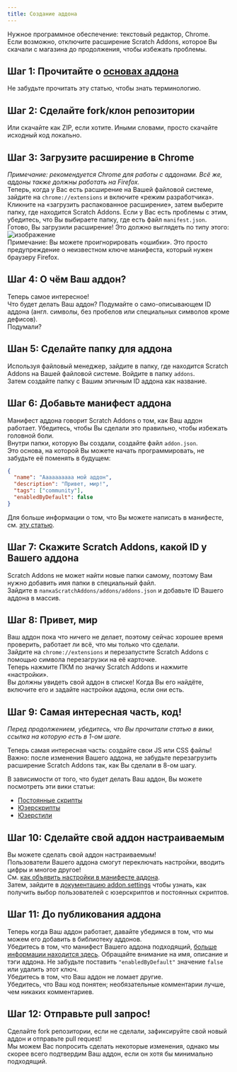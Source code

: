 ```yaml
---
title: Создание аддона
---
```

Нужное программное обеспечение: текстовый редактор, Chrome.  
Если возможно, отключите расширение Scratch Addons, которое Вы скачали с магазина до продолжения, чтобы избежать проблемы.

## Шаг 1: Прочитайте о [основах аддона](addon-basics)
Не забудьте прочитать эту статью, чтобы знать терминологию.

## Шаг 2: Сделайте fork/клон репозитории
Или скачайте как ZIP, если хотите. Иными словами, просто скачайте исходный код локально.

## Шаг 3: Загрузите расширение в Chrome
*Примечание: рекомендуется Chrome для работы с аддонами. Всё же, аддоны также должны работать на Firefox.*  
Теперь, когда у Вас есть расширение на Вашей файловой системе, зайдите на `chrome://extensions` и включите «режим разработчика».  
Кликните на «загрузить распакованное расширение», затем выберите папку, где находится Scratch Addons. Если у Вас есть проблемы с этим, убедитесь, что Вы выбираете папку, где есть файл `manifest.json`.  
Готово, Вы загрузили расширение! Это должно выглядеть по типу этого:  
![изображение](https://user-images.githubusercontent.com/17484114/91502527-accfd580-e89e-11ea-9e16-7daa2b808379.png)  
Примечание: Вы можете проигнорировать «ошибки». Это просто предупреждение о неизвестном ключе манифеста, который нужен браузеру Firefox.

## Шаг 4: О чём Ваш аддон?
Теперь самое интересное!  
Что будет делать Ваш аддон? Подумайте о само-описывающем ID аддона (англ. символы, без пробелов или специальных символов кроме дефисов).  
Подумали?

## Шан 5: Сделайте папку для аддона
Используя файловый менеджер, зайдите в папку, где находится Scratch Addons на Вашей файловой системе. Войдите в папку `addons`.  
Затем создайте папку с Вашим эпичным ID аддона как название.

## Шаг 6: Добавьте манифест аддона
Манифест аддона говорит Scratch Addons о том, как Ваш аддон работает. Убедитесь, чтобы Вы сделали это правильно, чтобы избежать головной боли.  
Внутри папки, которую Вы создали, создайте файл `addon.json`.  
Это основа, на которой Вы можете начать программировать, не забудьте её поменять в будущем:
```json
{
  "name": "Аааааааааа мой аддон",
  "description": "Привет, мир!",
  "tags": ["community"],
  "enabledByDefault": false
}
```
Для больше информации о том, что Вы можете написать в манифесте, см. [эту статью](/docs/developing/the-addon-manifest-(addon.json)).


## Шаг 7: Скажите Scratch Addons, какой ID у Вашего аддона
Scratch Addons не может найти новые папки самому, поэтому Вам нужно добавить имя папки в специальный файл.  
Зайдите в `папкаScratchAddons/addons/addons.json` и добавьте ID Вашего аддона в массив.

## Шаг 8: Привет, мир
Ваш аддон пока что ничего не делает, поэтому сейчас хорошее время проверить, работает ли всё, что мы только что сделали.  
Зайдите на `chrome://extensions` и перезапустите Scratch Addons с помощью символа перезагрузки на её карточке.  
Теперь нажмите ПКМ по значку Scratch Addons и нажмите «настройки».  
Вы должны увидеть свой аддон в списке! Когда Вы его найдёте, включите его и задайте настройки аддона, если они есть.

## Шаг 9: Самая интересная часть, код!
*Перед продолжением, убедитесь, что Вы прочитали статью в вики, ссылка на которую есть в 1-ом шаге.*  

Теперь самая интересная часть: создайте свои JS или CSS файлы!  
Важно: после изменения Вашего аддона, не забудьте перезагрузить расширение Scratch Addons так, как Вы сделали в 8-ом шагу.  

В зависимости от того, что будет делать Ваш аддон, Вы можете посмотреть эти вики статьи:
- [Постоянные скрипты](/docs/develop/addon-types/persistent-scripts)
- [Юзерскрипты](/docs/develop/addon-types/userscripts)
- [Юзерстили](/docs/develop/addon-types/userstyles)

## Шаг 10: Сделайте свой аддон настраиваемым
Вы можете сделать свой аддон настраиваемым!  
Пользователи Вашего аддона смогут переключать настройки, вводить цифры и многое другое!  
См. [как объявить настройки в манифесте аддона](/docs/reference/addon-manifest/#settings-object).  
Затем, зайдите в [документацию addon.settings](/docs/reference/addon-api/addon.settings) чтобы узнать, как получить выбор пользователей с юзерскриптов и постоянных скриптов.

## Шаг 11: До публикования аддона
Теперь когда Ваш аддон работает, давайте убедимся в том, что мы можем его добавить в библиотеку аддонов.  
Убедитесь в том, что манифест Вашего аддона подходящий, [больше информации находится здесь](/docs/reference/addon-manifest). Обращайте внимание на имя, описание и тэги аддона. Не забудьте поставить `"enabledByDefault"` значение `false` или удалить этот ключ.  
Убедитесь в том, что Ваш аддон не ломает другие.  
Убедитесь, что Ваш код понятен; необязательные комментарии лучше, чем никаких комментариев.

## Шаг 12: Отправьте pull запрос!
Сделайте fork репозитории, если не сделали, зафиксируйте свой новый аддон и отправьте pull request!  
Мы можем Вас попросить сделать некоторые изменения, однако мы скорее всего подтвердим Ваш аддон, если он хотя бы минимально подходящий.
